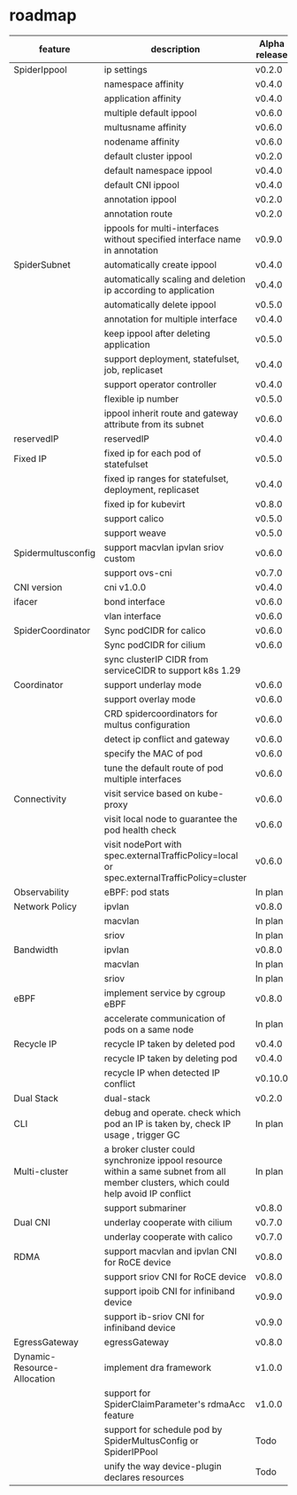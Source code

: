 # roadmap

| feature            | description                                                                                                                          | Alpha release | Beta release | GA release |
|--------------------|--------------------------------------------------------------------------------------------------------------------------------------|---------------|--------------|------------|
| SpiderIppool       | ip settings                                                                                                                          | v0.2.0        | v0.4.0       | v0.6.0     |
|                    | namespace affinity                                                                                                                   | v0.4.0        | v0.6.0       |            |
|                    | application affinity                                                                                                                 | v0.4.0        | v0.6.0       |            |
|                    | multiple default ippool                                                                                                              | v0.6.0        |              |            |
|                    | multusname affinity                                                                                                                  | v0.6.0        |              |            |
|                    | nodename affinity                                                                                                                    | v0.6.0        | v0.6.0       |            |
|                    | default cluster ippool                                                                                                               | v0.2.0        | v0.4.0       | v0.6.0     |
|                    | default namespace ippool                                                                                                             | v0.4.0        | v0.5.0       |            |
|                    | default CNI ippool                                                                                                                   | v0.4.0        | v0.4.0       |            |
|                    | annotation ippool                                                                                                                    | v0.2.0        | v0.5.0       |            |
|                    | annotation route                                                                                                                     | v0.2.0        | v0.5.0       |            |
|                    | ippools for multi-interfaces without specified interface name  in annotation                                                         | v0.9.0        |              |            |
| SpiderSubnet       | automatically create ippool                                                                                                          | v0.4.0        |              |            |
|                    | automatically scaling and deletion ip according to application                                                                       | v0.4.0        |              |            |
|                    | automatically delete ippool                                                                                                          | v0.5.0        |              |            |
|                    | annotation for multiple interface                                                                                                    | v0.4.0        |              |            |
|                    | keep ippool after deleting application                                                                                               | v0.5.0        |              |            |
|                    | support deployment, statefulset, job, replicaset                                                                                     | v0.4.0        |              |            |
|                    | support operator controller                                                                                                          | v0.4.0        |              |            |
|                    | flexible ip number                                                                                                                   | v0.5.0        |              |            |
|                    | ippool inherit route and gateway attribute from its subnet                                                                           | v0.6.0        |              |            |
| reservedIP         | reservedIP                                                                                                                           | v0.4.0        | v0.6.0       |            |
| Fixed IP           | fixed ip for each pod of statefulset                                                                                                 | v0.5.0        |              |            |
|                    | fixed ip ranges for statefulset, deployment, replicaset                                                                              | v0.4.0        | v0.6.0       |            |
|                    | fixed ip for kubevirt                                                                                                                | v0.8.0        |              |            |
|                    | support calico                                                                                                                       | v0.5.0        | v0.6.0       |            |
|                    | support weave                                                                                                                        | v0.5.0        | v0.6.0       |            |
| Spidermultusconfig | support macvlan ipvlan sriov custom                                                                                                  | v0.6.0        | v0.7.0       |            |        
|                    | support ovs-cni                                                                                                                      | v0.7.0        |              |            |
| CNI version        | cni v1.0.0                                                                                                                           | v0.4.0        | v0.5.0       |            |
| ifacer             | bond interface                                                                                                                       | v0.6.0        | v0.8.0       |            |
|                    | vlan interface                                                                                                                       | v0.6.0        | v0.8.0       |            |
| SpiderCoordinator  | Sync podCIDR for calico                                                                                                              | v0.6.0        | v0.8.0       |            |
|                    | Sync podCIDR for cilium                                                                                                              | v0.6.0        | v0.8.0       |            |
|                    | sync clusterIP CIDR from serviceCIDR to support k8s 1.29                                                                             |               | v0.10.0      |            |
| Coordinator        | support underlay mode                                                                                                                | v0.6.0        | v0.7.0       |            |
|                    | support overlay mode                                                                                                                 | v0.6.0        | v0.8.0       |            |
|                    | CRD spidercoordinators for multus configuration                                                                                      | v0.6.0        | v0.8.0       |            |
|                    | detect ip conflict and gateway                                                                                                       | v0.6.0        | v0.6.0       |            |
|                    | specify the MAC of pod                                                                                                               | v0.6.0        | v0.8.0       |            |
|                    | tune the default route of pod multiple interfaces                                                                                    | v0.6.0        | v0.8.0       |            |
| Connectivity       | visit service based on kube-proxy                                                                                                    | v0.6.0        | v0.7.0       |            |
|                    | visit local node to guarantee the pod health check                                                                                   | v0.6.0        | v0.7.0       |            |
|                    | visit nodePort with spec.externalTrafficPolicy=local or spec.externalTrafficPolicy=cluster                                           | v0.6.0        |              |            |
| Observability      | eBPF: pod stats                                                                                                                      | In plan       |              |            |
| Network Policy     | ipvlan                                                                                                                               | v0.8.0        |              |            |
|                    | macvlan                                                                                                                              | In plan       |              |            |
|                    | sriov                                                                                                                                | In plan       |              |            |
| Bandwidth          | ipvlan                                                                                                                               | v0.8.0        |              |            |
|                    | macvlan                                                                                                                              | In plan       |              |            |
|                    | sriov                                                                                                                                | In plan       |              |            |
| eBPF               | implement service by cgroup eBPF                                                                                                     | v0.8.0        |              |            |
|                    | accelerate communication of pods on a same node                                                                                      | In plan       |              |            |
| Recycle IP         | recycle IP taken by deleted pod                                                                                                      | v0.4.0        | v0.6.0       |            |
|                    | recycle IP taken by deleting pod                                                                                                     | v0.4.0        | v0.6.0       |            |
|                    | recycle IP when detected IP conflict                                                                                                 | v0.10.0       |              |            |
| Dual Stack         | dual-stack                                                                                                                           | v0.2.0        | v0.4.0       |            |
| CLI                | debug and operate. check which pod an IP is taken by, check IP usage , trigger GC                                                    | In plan       |              |            |
| Multi-cluster      | a broker cluster could synchronize ippool resource within a same subnet from all member clusters, which could help avoid IP conflict | In plan       |              |            |
|                    | support submariner                                                                                                                   | v0.8.0        |              |            |
| Dual CNI           | underlay cooperate with cilium                                                                                                       | v0.7.0        |              |            |
|                    | underlay cooperate with calico                                                                                                       | v0.7.0        |              |            |
| RDMA               | support macvlan and ipvlan CNI for RoCE device                                                                                       | v0.8.0        |              |            |
|                    | support sriov CNI for RoCE device                                                                                                    | v0.8.0        |              |            |
|                    | support ipoib CNI for infiniband device                                                                                              | v0.9.0        |              |            |
|                    | support ib-sriov CNI for infiniband device                                                                                           | v0.9.0        |              |            |
| EgressGateway      | egressGateway                                                                                                                        | v0.8.0        |              |            |
| Dynamic-Resource-Allocation                |  implement dra framework                                              | v1.0.0                                |    |    |
|                                  |  support for SpiderClaimParameter's rdmaAcc feature                   | v1.0.0                                |   |   |
|                    |  support for schedule pod by SpiderMultusConfig or SpiderIPPool       | Todo                                  |    |    |
|                    |  unify the way device-plugin declares resources                       | Todo                                  |    |    |


